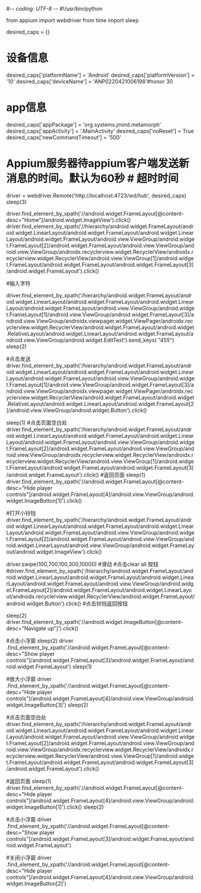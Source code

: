 #-*- coding: UTF-8 -*-
#!/usr/bin/python



from appium import webdriver
from time import sleep


desired_caps = {}
# 设备信息
desired_caps['platformName'] = 'Android'
desired_caps['platformVersion'] = '10'
desired_caps['deviceName'] = 'ANP0220421006198'#honor 30
# app信息
desired_caps['appPackage'] = 'org.systems.jmind.metamorph'
desired_caps['appActivity'] = '.MainActivity'
desired_caps['noReset'] = True
desired_caps['newCommandTimeout'] = '500'

# Appium服务器待appium客户端发送新消息的时间。默认为60秒  # 超时时间


driver = webdriver.Remote('http://localhost:4723/wd/hub', desired_caps)
sleep(3)

driver.find_element_by_xpath('//android.widget.FrameLayout[@content-desc="Home"]/android.widget.ImageView').click()
driver.find_element_by_xpath('//hierarchy/android.widget.FrameLayout/android.widget.LinearLayout/android.widget.FrameLayout/android.widget.LinearLayout/android.widget.FrameLayout/android.view.ViewGroup/android.widget.FrameLayout[2]/android.widget.FrameLayout/android.view.ViewGroup/android.view.ViewGroup/androidx.recyclerview.widget.RecyclerView/androidx.recyclerview.widget.RecyclerView/android.view.ViewGroup[1]/android.widget.FrameLayout/android.widget.FrameLayout/android.widget.FrameLayout[3]/android.widget.FrameLayout').click()

 #输入字符

driver.find_element_by_xpath('/hierarchy/android.widget.FrameLayout/android.widget.LinearLayout/android.widget.FrameLayout/android.widget.LinearLayout/android.widget.FrameLayout/android.view.ViewGroup/android.widget.FrameLayout[1]/android.view.ViewGroup/android.widget.FrameLayout[3]/android.view.ViewGroup/androidx.viewpager.widget.ViewPager/androidx.recyclerview.widget.RecyclerView/android.widget.FrameLayout/android.widget.RelativeLayout/android.widget.LinearLayout/android.widget.FrameLayout/android.view.ViewGroup/android.widget.EditText').send_keys(
        "455")
sleep(2)




#点击发送
driver.find_element_by_xpath('/hierarchy/android.widget.FrameLayout/android.widget.LinearLayout/android.widget.FrameLayout/android.widget.LinearLayout/android.widget.FrameLayout/android.view.ViewGroup/android.widget.FrameLayout[1]/android.view.ViewGroup/android.widget.FrameLayout[3]/android.view.ViewGroup/androidx.viewpager.widget.ViewPager/androidx.recyclerview.widget.RecyclerView/android.widget.FrameLayout/android.widget.RelativeLayout/android.widget.LinearLayout/android.widget.FrameLayout[2]/android.view.ViewGroup/android.widget.Button').click()

sleep(1)
#点击页面空白处
driver.find_element_by_xpath('/hierarchy/android.widget.FrameLayout/android.widget.LinearLayout/android.widget.FrameLayout/android.widget.LinearLayout/android.widget.FrameLayout/android.view.ViewGroup/android.widget.FrameLayout[2]/android.widget.FrameLayout/android.view.ViewGroup/android.view.ViewGroup/androidx.recyclerview.widget.RecyclerView/androidx.recyclerview.widget.RecyclerView/android.view.ViewGroup[1]/android.widget.FrameLayout/android.widget.FrameLayout/android.widget.FrameLayout[3]/android.widget.FrameLayout').click()
#返回页面
sleep(1)
driver.find_element_by_xpath('//android.widget.FrameLayout[@content-desc="Hide player controls"]/android.widget.FrameLayout[4]/android.view.ViewGroup/android.widget.ImageButton[1]').click()

#打开小铃铛
driver.find_element_by_xpath('/hierarchy/android.widget.FrameLayout/android.widget.LinearLayout/android.widget.FrameLayout/android.widget.LinearLayout/android.widget.FrameLayout/android.view.ViewGroup/android.widget.FrameLayout[2]/android.widget.FrameLayout/android.view.ViewGroup/android.widget.LinearLayout/android.view.ViewGroup/android.widget.FrameLayout/android.widget.ImageView').click()

driver.swipe(100,700,100,300,10000)  #滑动
#点击clear all 按钮
#driver.find_element_by_xpath('/hierarchy/android.widget.FrameLayout/android.widget.LinearLayout/android.widget.FrameLayout/android.widget.LinearLayout/android.widget.FrameLayout/android.view.ViewGroup/android.widget.FrameLayout[2]/android.widget.FrameLayout/android.widget.LinearLayout/androidx.recyclerview.widget.RecyclerView/android.widget.FrameLayout/android.widget.Button').click()
#点击铃铛返回按钮

sleep(2)
driver.find_element_by_xpath('//android.widget.ImageButton[@content-desc="Navigate up"]').click()

#点击小浮窗
sleep(2)
driver .find_element_by_xpath('//android.widget.FrameLayout[@content-desc="Show player controls"]/android.widget.FrameLayout[3]/android.widget.FrameLayout/android.widget.FrameLayout')
sleep(1)

#放大小浮窗
driver .find_element_by_xpath('//android.widget.FrameLayout[@content-desc="Hide player controls"]/android.widget.FrameLayout[4]/android.view.ViewGroup/android.widget.ImageButton[3]')
sleep(2)

#点击页面空白处
driver.find_element_by_xpath('/hierarchy/android.widget.FrameLayout/android.widget.LinearLayout/android.widget.FrameLayout/android.widget.LinearLayout/android.widget.FrameLayout/android.view.ViewGroup/android.widget.FrameLayout[2]/android.widget.FrameLayout/android.view.ViewGroup/android.view.ViewGroup/androidx.recyclerview.widget.RecyclerView/androidx.recyclerview.widget.RecyclerView/android.view.ViewGroup[1]/android.widget.FrameLayout/android.widget.FrameLayout/android.widget.FrameLayout[3]/android.widget.FrameLayout').click()


#返回页面
sleep(1)
driver.find_element_by_xpath('//android.widget.FrameLayout[@content-desc="Hide player controls"]/android.widget.FrameLayout[4]/android.view.ViewGroup/android.widget.ImageButton[1]').click()
sleep(2)

#点击小浮窗
driver .find_element_by_xpath('//android.widget.FrameLayout[@content-desc="Show player controls"]/android.widget.FrameLayout[3]/android.widget.FrameLayout/android.widget.FrameLayout')

#关闭小浮窗
driver .find_element_by_xpath('//android.widget.FrameLayout[@content-desc="Hide player controls"]/android.widget.FrameLayout[4]/android.view.ViewGroup/android.widget.ImageButton[2]')
